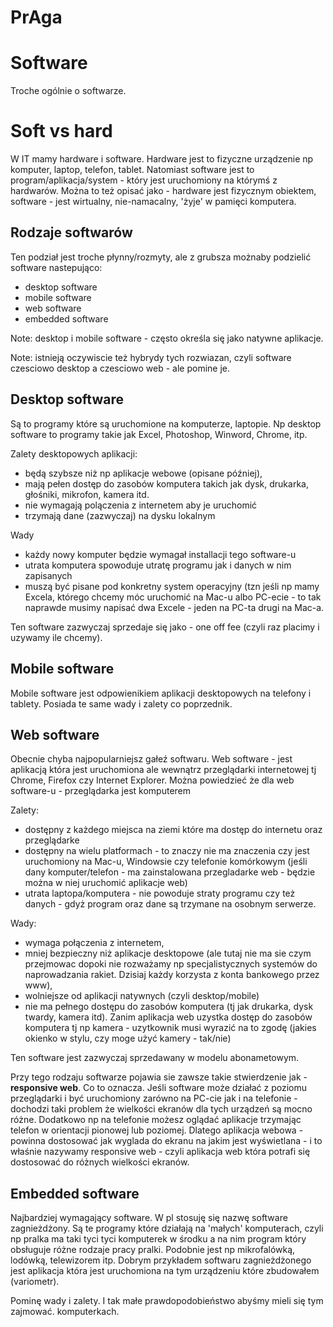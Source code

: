 # PrAga

# Software

Troche ogólnie o softwarze.

# Soft vs hard 

W IT mamy hardware i software. Hardware jest to fizyczne urządzenie 
np komputer, laptop, telefon, tablet. Natomiast software jest to 
program/aplikacja/system - który jest uruchomiony na którymś z 
hardwarów. Można to też opisać jako - hardware jest fizycznym obiektem,
software - jest wirtualny, nie-namacalny, 'żyje' w pamięci komputera.


## Rodzaje softwarów


Ten podział jest troche płynny/rozmyty, ale z grubsza możnaby podzielić
software nastepująco:

* desktop software
* mobile software
* web software
* embedded software

Note: desktop i mobile software - często określa się jako natywne aplikacje.

Note: istnieją oczywiscie też hybrydy tych rozwiazan, czyli software czesciowo
desktop a czesciowo web - ale pomine je. 

## Desktop software

Są to programy które są uruchomione na komputerze, laptopie. Np desktop
software to programy takie jak Excel, Photoshop, Winword, Chrome, itp.

Zalety desktopowych aplikacji:
- będą szybsze niż np aplikacje webowe (opisane później),
- mają pełen dostęp do zasobów komputera takich jak dysk, drukarka, głośniki,
mikrofon, kamera itd.
- nie wymagają polączenia z internetem aby je uruchomić
- trzymają dane (zazwyczaj) na dysku lokalnym

Wady
- każdy nowy komputer będzie wymagał installacji tego software-u
- utrata komputera spowoduje utratę programu jak i danych w nim zapisanych
- muszą być pisane pod konkretny system operacyjny (tzn jeśli np mamy Excela, 
którego chcemy móc uruchomić na Mac-u albo PC-ecie - to tak naprawde musimy
napisać dwa Excele - jeden na PC-ta drugi na Mac-a.


Ten software zazwyczaj sprzedaje się jako - one off fee (czyli raz placimy
i uzywamy ile chcemy).


## Mobile software

Mobile software jest odpowienikiem aplikacji desktopowych na telefony i tablety.
Posiada te same wady i zalety co poprzednik. 


## Web software

Obecnie chyba najpopularniejsz gałeź softwaru. Web software - jest aplikacją
która jest uruchomiona ale wewnątrz przeglądarki internetowej tj Chrome, Firefox
czy Internet Explorer. Można powiedzieć że dla web software-u - przeglądarka
jest komputerem

Zalety:
- dostępny z każdego miejsca na ziemi które ma dostęp do internetu oraz przeglądarke
- dostępny na wielu platformach - to znaczy nie ma znaczenia czy jest uruchomiony
na Mac-u, Windowsie czy telefonie komórkowym (jeśli dany komputer/telefon - ma
zainstalowana przegladarke web - będzie można w niej uruchomić aplikacje web)
- utrata laptopa/komputera - nie powoduje straty programu czy też danych - gdyż
program oraz dane są trzymane na osobnym serwerze.


Wady:
- wymaga połączenia z internetem,
- mniej bezpieczny niż aplikacje desktopowe (ale tutaj nie ma sie czym przejmowac
dopoki nie rozważamy np specjalistycznych systemów do naprowadzania rakiet. Dzisiaj
każdy korzysta z konta bankowego przez www),
- wolniejsze od aplikacji natywnych (czyli desktop/mobile)
- nie ma pełnego dostępu do zasobów komputera (tj jak drukarka, dysk twardy, 
kamera itd). Zanim aplikacja web uzystka dostęp do zasobów komputera tj np
kamera - uzytkownik musi wyrazić na to zgodę (jakies okienko w stylu, czy moge
użyć kamery - tak/nie)

Ten software jest zazwyczaj sprzedawany w modelu abonametowym. 

Przy tego rodzaju softwarze pojawia sie zawsze takie stwierdzenie jak - 
**responsive web**. Co to oznacza. Jeśli software może działać z poziomu przeglądarki
i być uruchomiony zarówno na PC-cie jak i na telefonie - dochodzi taki problem
że wielkości ekranów dla tych urządzeń są mocno różne. Dodatkowo np na telefonie
możesz oglądać aplikacje trzymając telefon w orientacji pionowej lub poziomej.
Dlatego aplikacja webowa - powinna dostosować jak wyglada do ekranu na jakim 
jest wyświetlana - i to właśnie nazywamy responsive web - czyli aplikacja web
która potrafi się dostosować do różnych wielkości ekranów. 


## Embedded software

Najbardziej wymagający software. W pl stosuję się nazwę software zagnieżdżony. 
Są te programy które działają na 'małych' komputerach, czyli np pralka ma taki
tyci tyci komputerek w środku a na nim program który obsługuje różne rodzaje
pracy pralki. Podobnie jest np  mikrofalówką, lodówką, telewizorem itp. 
Dobrym przykładem softwaru zagnieżdżonego jest aplikacja która jest uruchomiona
na tym urządzeniu które zbudowałem (variometr).

Pominę wady i zalety. I tak małe prawdopodobieństwo abyśmy mieli się tym zajmować. 
komputerkach.
